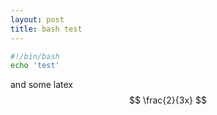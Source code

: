```yaml
---
layout: post
title: bash test
---
```

```sh
#!/bin/bash
echo 'test'
```
and some latex
$$
\frac{2}{3x}
$$
